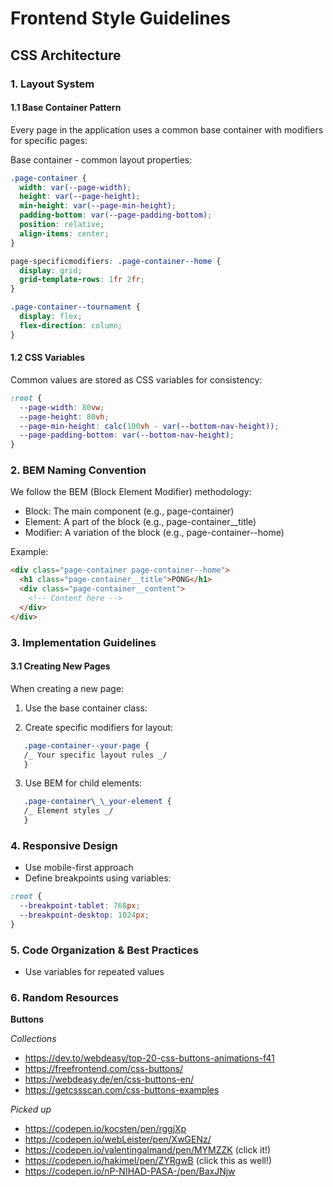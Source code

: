 # Frontend Style Guidelines

## CSS Architecture

### 1. Layout System

#### 1.1 Base Container Pattern

Every page in the application uses a common base container with modifiers for specific pages:

Base container - common layout properties:

```css
.page-container {
  width: var(--page-width);
  height: var(--page-height);
  min-height: var(--page-min-height);
  padding-bottom: var(--page-padding-bottom);
  position: relative;
  align-items: center;
}

page-specificmodifiers: .page-container--home {
  display: grid;
  grid-template-rows: 1fr 2fr;
}

.page-container--tournament {
  display: flex;
  flex-direction: column;
}
```

#### 1.2 CSS Variables

Common values are stored as CSS variables for consistency:

```css
:root {
  --page-width: 80vw;
  --page-height: 80vh;
  --page-min-height: calc(100vh - var(--bottom-nav-height));
  --page-padding-bottom: var(--bottom-nav-height);
}
```

### 2. BEM Naming Convention

We follow the BEM (Block Element Modifier) methodology:

- Block: The main component (e.g., page-container)
- Element: A part of the block (e.g., page-container\_\_title)
- Modifier: A variation of the block (e.g., page-container--home)

Example:

```html
<div class="page-container page-container--home">
  <h1 class="page-container__title">PONG</h1>
  <div class="page-container__content">
    <!-- Content here -->
  </div>
</div>
```

### 3. Implementation Guidelines

#### 3.1 Creating New Pages

When creating a new page:

1. Use the base container class:
<div class="page-container page-container--your-page">

2. Create specific modifiers for layout:

```css
   .page-container--your-page {
   /_ Your specific layout rules _/
   }
```

3. Use BEM for child elements:

```css
   .page-container\_\_your-element {
   /_ Element styles _/
   }
```

### 4. Responsive Design

- Use mobile-first approach
- Define breakpoints using variables:

```css
:root {
  --breakpoint-tablet: 768px;
  --breakpoint-desktop: 1024px;
}
```

### 5. Code Organization & Best Practices

- Use variables for repeated values

### 6. Random Resources

**Buttons**

_Collections_

- https://dev.to/webdeasy/top-20-css-buttons-animations-f41
- https://freefrontend.com/css-buttons/
- https://webdeasy.de/en/css-buttons-en/
- https://getcssscan.com/css-buttons-examples

_Picked up_

- https://codepen.io/kocsten/pen/rggjXp
- https://codepen.io/webLeister/pen/XwGENz/
- https://codepen.io/valentingalmand/pen/MYMZZK (click it!)
- https://codepen.io/hakimel/pen/ZYRgwB (click this as well!)
- https://codepen.io/nP-NIHAD-PASA-/pen/BaxJNjw
